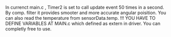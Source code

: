 In currenct main.c , Timer2 is set to call update event 50 times in a second.
By comp. filter it provides smooter and more accurate angular poisition.
You can also read the temperature from sensorData.temp.
!!! YOU HAVE TO DEFINE VARIABLES AT MAIN.c which defined as extern in driver.
You can completly free to use.

